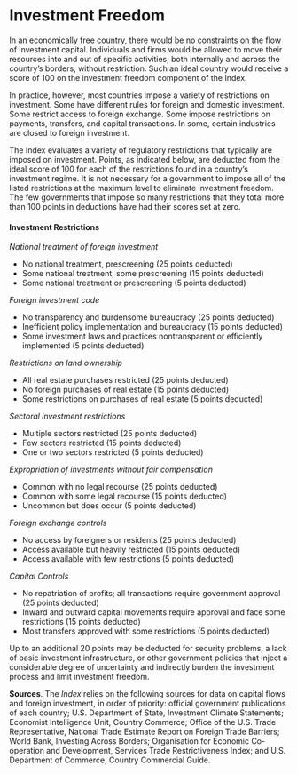 # Investment Freedom

In an economically free country, there would be no constraints on the flow of investment capital. Individuals and firms would be allowed to move their resources into and out of specific activities, both internally and across the country’s borders, without restriction. Such an ideal country would receive a score of 100 on the investment freedom component of the Index.

In practice, however, most countries impose a variety of restrictions on investment. Some have different rules for foreign and domestic investment. Some restrict access to foreign exchange. Some impose restrictions on payments, transfers, and capital transactions. In some, certain industries are closed to foreign investment. 

The Index evaluates a variety of regulatory restrictions that typically are imposed on investment. Points, as indicated below, are deducted from the ideal score of 100 for each of the restrictions found in a country’s investment regime. It is not necessary for a government to impose all of the listed restrictions at the maximum level to eliminate investment freedom. The few governments that impose so many restrictions that they total more than 100 points in deductions have had their scores set at zero.


#### Investment Restrictions

*National treatment of foreign investment*
- No national treatment, prescreening (25 points deducted)
- Some national treatment, some prescreening (15 points deducted)
- Some national treatment or prescreening (5 points deducted)

*Foreign investment code*
- No transparency and burdensome bureaucracy (25 points deducted)
- Inefficient policy implementation and bureaucracy (15 points deducted)
- Some investment laws and practices nontransparent or efficiently implemented (5 points deducted)

*Restrictions on land ownership*
- All real estate purchases restricted (25 points deducted)
- No foreign purchases of real estate (15 points deducted)
- Some restrictions on purchases of real estate (5 points deducted)

*Sectoral investment restrictions*
- Multiple sectors restricted (25 points deducted)
- Few sectors restricted (15 points deducted)
- One or two sectors restricted (5 points deducted)

*Expropriation of investments without fair compensation*
- Common with no legal recourse (25 points deducted)
- Common with some legal recourse (15 points deducted)
- Uncommon but does occur (5 points deducted)

*Foreign exchange controls*
- No access by foreigners or residents (25 points deducted)
- Access available but heavily restricted (15 points deducted)
- Access available with few restrictions (5 points deducted)

*Capital Controls*
- No repatriation of profits; all transactions require government approval (25 points deducted)
- Inward and outward capital movements require approval and face some restrictions (15 points deducted)
- Most transfers approved with some restrictions (5 points deducted)


Up to an additional 20 points may be deducted for security problems, a lack of basic investment infrastructure, or other government policies that inject a considerable degree of uncertainty and indirectly burden the investment process and limit investment freedom.

**Sources**. The *Index* relies on the following sources for data on capital flows and foreign investment, in order of priority: official government publications of each country; U.S. Department of State, Investment Climate Statements; Economist Intelligence Unit, Country Commerce; Office of the U.S. Trade Representative, National Trade Estimate Report on Foreign Trade Barriers; World Bank, Investing Across Borders; Organisation for Economic Co-operation and Development, Services Trade Restrictiveness Index; and U.S. Department of Commerce, Country Commercial Guide.